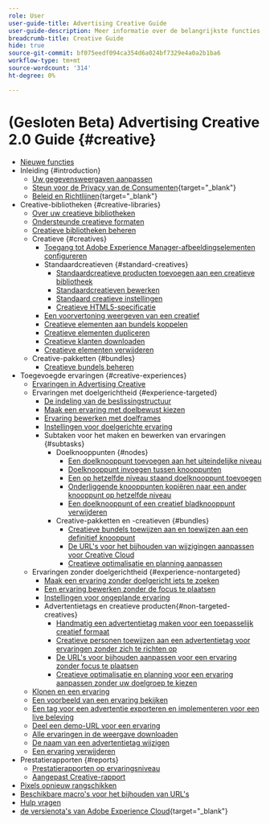 ```yaml
---
role: User
user-guide-title: Advertising Creative Guide
user-guide-description: Meer informatie over de belangrijkste functies, taken, instellingen en andere bronnen die vereist zijn voor het gebruik van Advertising Creative.
breadcrumb-title: Creative Guide
hide: true
source-git-commit: bf075eedf094ca354d6a024bf7329e4a0a2b1ba6
workflow-type: tm+mt
source-wordcount: '314'
ht-degree: 0%

---
```



# (Gesloten Beta) Advertising Creative 2.0 Guide {#creative}

+ [Nieuwe functies](/help/creative/home.md)
+ Inleiding {#introduction}
   + [Uw gegevensweergaven aanpassen](/help/creative/introduction/customize-data-views.md)
   + [ Steun voor de Privacy van de Consumenten](https://experienceleague.adobe.com/docs/advertising/privacy/home.html?lang=nl-NL){target="_blank"} <!-- This is a duplicate link to this file, so using an absolute link here instead of a relative link. Github doesn't allow duplicate links via relative links. -->
   + [ Beleid en Richtlijnen](https://experienceleague.adobe.com/docs/advertising/privacy/home.html?lang=nl-NL){target="_blank"} <!-- This is a duplicate link to this file, so using an absolute link here instead of a relative link. Github doesn't allow duplicate links via relative links. -->
+ Creative-bibliotheken {#creative-libraries}
   + [Over uw creatieve bibliotheken](/help/creative/creative-libraries/creative-libraries-about.md)
   + [Ondersteunde creatieve formaten](/help/creative/creative-libraries/creative-sizes.md)
   + [Creatieve bibliotheken beheren](/help/creative/creative-libraries/creative-library-manage.md)
   + Creatieve {#creatives}
      + [Toegang tot Adobe Experience Manager-afbeeldingselementen configureren](/help/creative/creative-libraries/aem-assets-configure.md)
      + Standaardcreatieven {#standard-creatives}
         + [Standaardcreatieve producten toevoegen aan een creatieve bibliotheek](/help/creative/creative-libraries/creative-add-standard.md)
         + [Standaardcreatieven bewerken](/help/creative/creative-libraries/creative-edit-standard.md)
         + [Standaard creatieve instellingen](/help/creative/creative-libraries/creative-settings-standard.md)
         + [Creatieve HTML5-specificatie](/help/creative/creative-libraries/html5-creative-specification.md)
      + [Een voorvertoning weergeven van een creatief](/help/creative/creative-libraries/creative-preview.md)
      + [Creatieve elementen aan bundels koppelen](/help/creative/creative-libraries/creative-attach-detach-bundles.md)
      + [Creatieve elementen dupliceren](/help/creative/creative-libraries/creative-duplicate.md)
      + [Creatieve klanten downloaden](/help/creative/creative-libraries/creative-download.md)
      + [Creatieve elementen verwijderen](/help/creative/creative-libraries/creative-delete.md)
   + Creative-pakketten {#bundles}
      + [Creatieve bundels beheren](/help/creative/creative-libraries/bundle-manage.md)
+ Toegevoegde ervaringen {#creative-experiences}
   + [Ervaringen in Advertising Creative](/help/creative/experiences/experience-about.md)
   + Ervaringen met doelgerichtheid {#experience-targeted}
      + [De indeling van de beslissingstructuur](/help/creative/experiences/experience-decision-tree.md)
      + [Maak een ervaring met doelbewust kiezen](/help/creative/experiences/experience-create-targeting.md)
      + [Ervaring bewerken met doelframes](/help/creative/experiences/experience-edit-targeting.md)
      + [Instellingen voor doelgerichte ervaring](/help/creative/experiences/experience-settings-targeting.md)
      + Subtaken voor het maken en bewerken van ervaringen {#subtasks}
         + Doelknooppunten {#nodes}
            + [Een doelknooppunt toevoegen aan het uiteindelijke niveau](/help/creative/experiences/experience-target-node-add-final.md)
            + [Doelknooppunt invoegen tussen knooppunten](/help/creative/experiences/experience-target-node-add-inner.md)
            + [Een op hetzelfde niveau staand doelknooppunt toevoegen](/help/creative/experiences/experience-target-node-add-sibling.md)
            + [Onderliggende knooppunten kopiëren naar een ander knooppunt op hetzelfde niveau](/help/creative/experiences/experience-target-node-copy.md)
            + [Een doelknooppunt of een creatief bladknooppunt verwijderen](/help/creative/experiences/experience-target-node-delete.md)
         + Creative-pakketten en -creatieven {#bundles}
            + [Creatieve bundels toewijzen aan en toewijzen aan een definitief knooppunt](/help/creative/experiences/experience-assign-creative-bundles.md)
            + [De URL&#39;s voor het bijhouden van wijzigingen aanpassen voor Creative Cloud](/help/creative/experiences/experience-tracking-urls-targeting.md)
            + [Creatieve optimalisatie en planning aanpassen](/help/creative/experiences/experience-optimization-scheduling-targeting.md)
   + Ervaringen zonder doelgerichtheid {#experience-nontargeted}
      + [Maak een ervaring zonder doelgericht iets te zoeken](/help/creative/experiences/experience-create-no-targeting.md)
      + [Een ervaring bewerken zonder de focus te plaatsen](/help/creative/experiences/experience-edit-no-targeting.md)
      + [Instellingen voor ongeplande ervaring](/help/creative/experiences/experience-settings-no-targeting.md)
      + Advertentietags en creatieve producten{#non-targeted-creatives}
         + [Handmatig een advertentietag maken voor een toepasselijk creatief formaat](/help/creative/experiences/experience-tag-create-manually.md)
         + [Creatieve personen toewijzen aan een advertentietag voor ervaringen zonder zich te richten op](/help/creative/experiences/experience-tag-assign-creatives.md)
         + [De URL&#39;s voor bijhouden aanpassen voor een ervaring zonder focus te plaatsen](/help/creative/experiences/experience-tracking-urls-no-targeting.md)
         + [Creatieve optimalisatie en planning voor een ervaring aanpassen zonder uw doelgroep te kiezen](/help/creative/experiences/experience-optimization-scheduling-no-targeting.md)
   + [Klonen en een ervaring](/help/creative/experiences/experience-clone.md)
   + [Een voorbeeld van een ervaring bekijken](/help/creative/experiences/experience-preview.md)
   + [Een tag voor een advertentie exporteren en implementeren voor een live beleving](/help/creative/experiences/experience-tag-export.md)
   + [Deel een demo-URL voor een ervaring](/help/creative/experiences/experience-share-demo-url.md)
   + [Alle ervaringen in de weergave downloaden](/help/creative/experiences/experience-download-view.md)
   + [De naam van een advertentietag wijzigen](/help/creative/experiences/experience-tag-rename.md)
   + [Een ervaring verwijderen](/help/creative/experiences/experience-delete.md)
+ Prestatierapporten {#reports}
   + [Prestatierapporten op ervaringsniveau](/help/creative/experiences/experience-performance-details.md)
   + [Aangepast Creative-rapport](/help/creative/report-custom-creative.md)
+ [Pixels opnieuw rangschikken](/help/creative/pixels/retargeting-pixel-manage.md)
+ [Beschikbare macro&#39;s voor het bijhouden van URL&#39;s](/help/creative/creative-macros.md)
+ [Hulp vragen](/help/creative/get-help.md)
+ [ de versienota&#39;s van Adobe Experience Cloud](https://experienceleague.adobe.com/docs/release-notes/experience-cloud/current.html?lang=nl-NL){target="_blank"}
